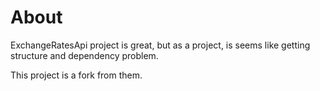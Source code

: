# About

ExchangeRatesApi project is great, but as a project, is seems like getting structure
and dependency problem.

This project is a fork from them.